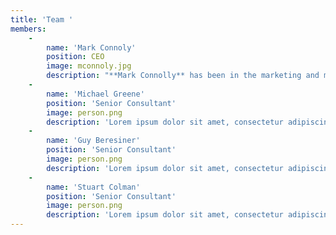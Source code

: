 ```yaml
---
title: 'Team '
members:
    -
        name: 'Mark Connoly'
        position: CEO
        image: mconnoly.jpg
        description: "**Mark Connolly** has been in the marketing and media industry since 1988. Having held senior\r\npositions at media owners (GMTV, Sky, ids/Virgin Media, Yahoo!), data and technology companies\r\n(WPP’s The Media Innovation Group, AudienceScience) and most recently Chief Investment\r\nOfficer at advertising agency Havas Media Group, Mark provides a unique insight having C Level\r\nboard experience from the advertising agency, intermediary and media owner perspectives and\r\nhas held UK, European and Global media roles.\r\n\r\nHaving been in commercial trading and negotiation for most of his career, Mark has extensive\r\nexperience in understanding the challenges and, most importantly, solutions that can benefit\r\nadvertisers, media agencies and media owners. At Havas Mark was responsible for all media\r\ntrading and negotiation, a team of 250 media planners and buyers and had executive responsibility\r\nfor more than £500 million of advertisers’ media investment.\r\nIn 2017 Mark established Landmark Media Ltd, an independent media consultancy specifically\r\ndeveloped to advise advertisers on how to better navigate the media landscape."
    -
        name: 'Michael Greene'
        position: 'Senior Consultant'
        image: person.png
        description: 'Lorem ipsum dolor sit amet, consectetur adipiscing elit, sed do eiusmod tempor incididunt ut labore et dolore magna aliqua. Ut enim ad minim veniam, quis nostrud exercitation ullamco laboris nisi ut aliquip ex ea commodo consequat. Duis aute irure dolor in reprehenderit in voluptate velit esse cillum dolore eu'
    -
        name: 'Guy Beresiner'
        position: 'Senior Consultant'
        image: person.png
        description: 'Lorem ipsum dolor sit amet, consectetur adipiscing elit, sed do eiusmod tempor incididunt ut labore et dolore magna aliqua. Ut enim ad minim veniam, quis nostrud exercitation ullamco laboris nisi ut aliquip ex ea commodo consequat. Duis aute irure dolor in reprehenderit in voluptate velit esse cillum dolore eu f'
    -
        name: 'Stuart Colman'
        position: 'Senior Consultant'
        image: person.png
        description: 'Lorem ipsum dolor sit amet, consectetur adipiscing elit, sed do eiusmod tempor incididunt ut labore et dolore magna aliqua. Ut enim ad minim veniam, quis nostrud exercitation ullamco laboris nisi ut aliquip ex ea commodo consequat. Duis aute irure dolor in reprehenderit in voluptate velit esse cillum dolore eu f'
---
```


